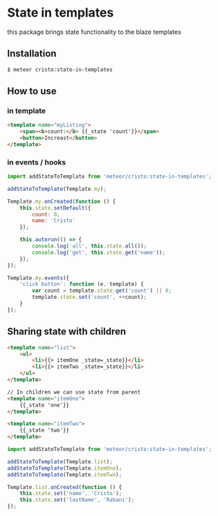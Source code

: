 # State in templates
this package brings state functionality to the blaze templates


## Installation
```sh
$ meteor cristo:state-in-templates
```

## How to use

### in template

```html
<template name="myListing">
    <span><b>count:</b> {{_state 'count'}}</span>
    <button>Increast</button>
</template>

```

### in events / hooks

```js
import addStateToTemplate from 'meteor/cristo:state-in-templates';

addStateToTemplate(Template.my);

Template.my.onCreated(function () {
    this.state.setDefault({
        count: 0,
        name: 'Cristo'
    });

    this.autorun(() => {
        console.log('all', this.state.all());
        console.log('get', this.state.get('name'));
    });
});

Template.my.events({
    'click button': function (e, template) {
        var count = template.state.get('count') || 0;
        template.state.set('count', ++count);
    }
});
```

## Sharing state with children

```html
<template name="list">
    <ul>
        <li>{{> itemOne _state=_state}}</li>
        <li>{{> itemTwo _state=_state}}</li>
    </ul>
</template>

// In children we can use state from parent
<template name="itemOne">
    {{_state 'one'}}
</template>

<template name="itemTwo">
    {{_state 'two'}}
</template>
```

```js
import addStateToTemplate from 'meteor/cristo:state-in-templates';

addStateToTemplate(Template.list);
addStateToTemplate(Template.itemOne);
addStateToTemplate(Template.itemTwo);

Template.list.onCreated(function () {
    this.state.set('name', 'Cristo');
    this.state.set('lastName', 'Rabani');
});
```
